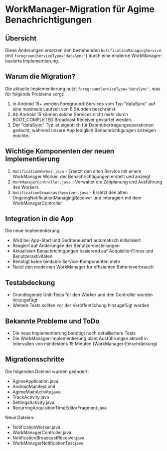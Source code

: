 # WorkManager-Migration für Agime Benachrichtigungen

## Übersicht

Diese Änderungen ersetzen den bestehenden `NotificationManagingService` (mit `foregroundServiceType="dataSync"`) durch eine moderne WorkManager-basierte Implementierung.

## Warum die Migration?

Die aktuelle Implementierung nutzt `foregroundServiceType="dataSync"`, was für folgende Probleme sorgt:

1. In Android 15+ werden Foreground-Services vom Typ "dataSync" auf eine maximale Laufzeit von 6 Stunden beschränkt.
2. Ab Android 15 können solche Services nicht mehr durch BOOT_COMPLETED Broadcast Receiver gestartet werden.
3. Der "dataSync" Typ ist eigentlich für Datenübertragungsoperationen gedacht, während unsere App lediglich Benachrichtigungen anzeigen möchte.

## Wichtige Komponenten der neuen Implementierung

1. `NotificationWorker.java` - Ersetzt den alten Service mit einem WorkManager Worker, der Benachrichtigungen erstellt und anzeigt
2. `WorkManagerController.java` - Verwaltet die Zeitplanung und Ausführung des Workers
3. `NotificationBroadcastReceiver.java` - Ersetzt den alten OngoingNotificationManagingReceiver und interagiert mit dem WorkManagerController

## Integration in die App

Die neue Implementierung:

- Wird bei App-Start und Geräteneustart automatisch initialisiert
- Reagiert auf Änderungen der Benutzereinstellungen
- Aktualisiert Benachrichtigungen basierend auf AcquisitionTimes und Benutzeraktivitäten
- Benötigt keine bindable Service-Komponenten mehr
- Nutzt den modernen WorkManager für effizienten Batterieverbrauch

## Testabdeckung

- Grundlegende Unit-Tests für den Worker und den Controller wurden hinzugefügt
- Weitere Tests sollten vor der Veröffentlichung hinzugefügt werden

## Bekannte Probleme und ToDo

- Die neue Implementierung benötigt noch detailliertere Tests
- Die WorkManager-Implementierung plant Ausführungen aktuell in Intervallen von mindestens 15 Minuten (WorkManager-Einschränkung)

## Migrationsschritte

Die folgenden Dateien wurden geändert:
- AgimeApplication.java
- AndroidManifest.xml
- AgimeMainActivity.java
- TrackActivity.java
- SettingsActivity.java
- RecurringAcquisitionTimeEditorFragment.java

Neue Dateien:
- NotificationWorker.java
- WorkManagerController.java
- NotificationBroadcastReceiver.java
- WorkManagerNotificationTest.java
